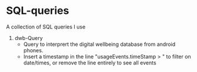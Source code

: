 # SQL-queries
A collection of SQL queries I use

1) dwb-Query
   - Query to interprert the digital wellbeing database from android phones.
   - Insert a timestamp in the line "usageEvents.timeStamp > <insert timestamp here>"
     to filter on date/times, or remove the line entirely to see all events
